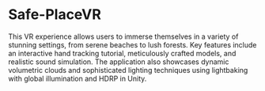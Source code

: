 # Safe-PlaceVR
This VR experience allows users to immerse themselves in a variety of stunning settings, from serene beaches to lush forests. Key features include an interactive hand tracking tutorial, meticulously crafted models, and realistic sound simulation. The application also showcases dynamic volumetric clouds and sophisticated lighting techniques using lightbaking with global illumination and HDRP in Unity.
